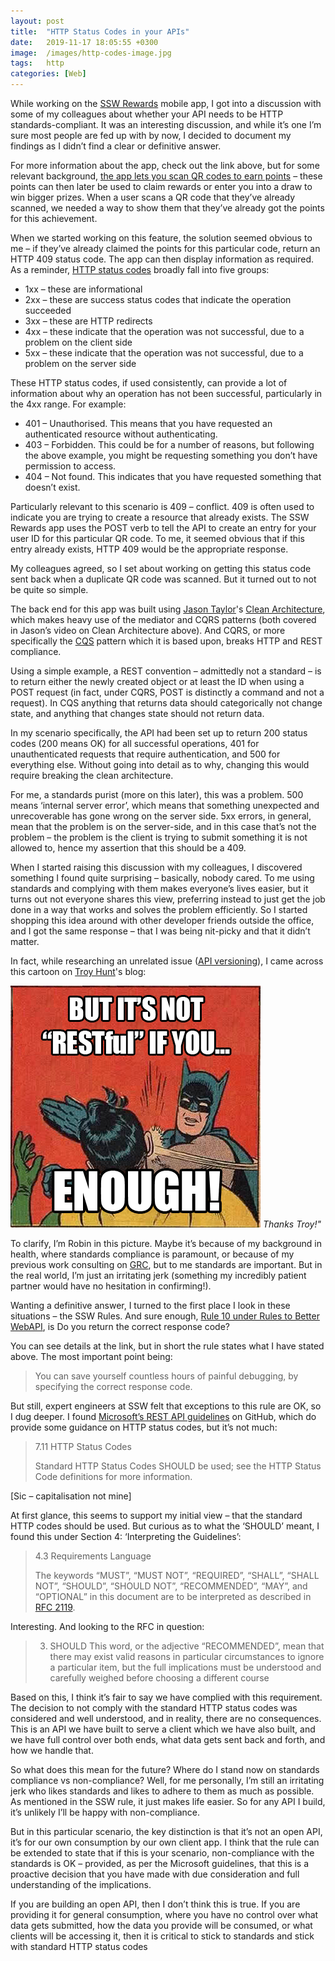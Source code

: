 ```yaml
---
layout: post
title:  "HTTP Status Codes in your APIs"
date:   2019-11-17 18:05:55 +0300
image:  /images/http-codes-image.jpg
tags:   http
categories: [Web]
---
```


While working on the [SSW Rewards](https://www.youtube.com/watch?v=ebd6P7cyFPI) mobile app, I got into a discussion with some of my colleagues about whether your API needs to be HTTP standards-compliant. It was an interesting discussion, and while it’s one I’m sure most people are fed up with by now, I decided to document my findings as I didn’t find a clear or definitive answer.

For more information about the app, check out the link above, but for some relevant background, [the app lets you scan QR codes to earn points](https://www.youtube.com/watch?v=84pu24SKrCY) – these points can then later be used to claim rewards or enter you into a draw to win bigger prizes. When a user scans a QR code that they’ve already scanned, we needed a way to show them that they’ve already got the points for this achievement.

When we started working on this feature, the solution seemed obvious to me – if they’ve already claimed the points for this particular code, return an HTTP 409 status code. The app can then display information as required. As a reminder, [HTTP status codes](https://www.w3.org/Protocols/rfc2616/rfc2616-sec10.html) broadly fall into five groups:

* 1xx – these are informational
* 2xx – these are success status codes that indicate the operation succeeded
* 3xx – these are HTTP redirects
* 4xx – these indicate that the operation was not successful, due to a problem on the client side
* 5xx – these indicate that the operation was not successful, due to a problem on the server side

These HTTP status codes, if used consistently, can provide a lot of information about why an operation has not been successful, particularly in the 4xx range. For example:

* 401 – Unauthorised. This means that you have requested an authenticated resource without authenticating.
* 403 – Forbidden. This could be for a number of reasons, but following the above example, you might be requesting something you don’t have permission to access.
* 404 – Not found. This indicates that you have requested something that doesn’t exist.

Particularly relevant to this scenario is 409 – conflict. 409 is often used to indicate you are trying to create a resource that already exists. The SSW Rewards app uses the POST verb to tell the API to create an entry for your user ID for this particular QR code. To me, it seemed obvious that if this entry already exists, HTTP 409 would be the appropriate response.

My colleagues agreed, so I set about working on getting this status code sent back when a duplicate QR code was scanned. But it turned out to not be quite so simple.

The back end for this app was built using [Jason Taylor](https://twitter.com/jasontaylordev?lang=en)'s [Clean Architecture](https://www.youtube.com/watch?v=RQve_bD8X_M), which makes heavy use of the mediator and CQRS patterns (both covered in Jason’s video on Clean Architecture above). And CQRS, or more specifically the [CQS](https://martinfowler.com/bliki/CommandQuerySeparation.html) pattern which it is based upon, breaks HTTP and REST compliance.

Using a simple example, a REST convention – admittedly not a standard – is to return either the newly created object or at least the ID when using a POST request (in fact, under CQRS, POST is distinctly a command and not a request). In CQS anything that returns data should categorically not change state, and anything that changes state should not return data.

In my scenario specifically, the API had been set up to return 200 status codes (200 means OK) for all successful operations, 401 for unauthenticated requests that require authentication, and 500 for everything else. Without going into detail as to why, changing this would require breaking the clean architecture.

For me, a standards purist (more on this later), this was a problem. 500 means ‘internal server error’, which means that something unexpected and unrecoverable has gone wrong on the server side. 5xx errors, in general, mean that the problem is on the server-side, and in this case that’s not the problem – the problem is the client is trying to submit something it is not allowed to, hence my assertion that this should be a 409.

When I started raising this discussion with my colleagues, I discovered something I found quite surprising – basically, nobody cared. To me using standards and complying with them makes everyone’s lives easier, but it turns out not everyone shares this view, preferring instead to just get the job done in a way that works and solves the problem efficiently. So I started shopping this idea around with other developer friends outside the office, and I got the same response – that I was being nit-picky and that it didn’t matter.

In fact, while researching an unrelated issue ([API versioning](https://www.troyhunt.com/your-api-versioning-is-wrong-which-is/)), I came across this cartoon on [Troy Hunt](https://www.troyhunt.com/)'s blog:

![](/images/robin-rest.png)
*Thanks Troy!"*

To clarify, I’m Robin in this picture. Maybe it’s because of my background in health, where standards compliance is paramount, or because of my previous work consulting on [GRC](https://en.wikipedia.org/wiki/Governance,_risk_management,_and_compliance), but to me standards are important. But in the real world, I’m just an irritating jerk (something my incredibly patient partner would have no hesitation in confirming!).

Wanting a definitive answer, I turned to the first place I look in these situations – the SSW Rules. And sure enough, [Rule 10 under Rules to Better WebAPI](https://rules.ssw.com.au/do-you-return-the-correct-response-code), is Do you return the correct response code?

You can see details at the link, but in short the rule states what I have stated above. The most important point being:

> You can save yourself countless hours of painful debugging, by specifying the correct response code.

But still, expert engineers at SSW felt that exceptions to this rule are OK, so I dug deeper. I found [Microsoft’s REST API guidelines](https://github.com/microsoft/api-guidelines/blob/vNext/Guidelines.md) on GitHub, which do provide some guidance on HTTP status codes, but it’s not much:

> 7.11 HTTP Status Codes
> 
> Standard HTTP Status Codes SHOULD be used; see the HTTP Status Code definitions for more information.

[Sic – capitalisation not mine]

At first glance, this seems to support my initial view – that the standard HTTP codes should be used. But curious as to what the ‘SHOULD’ meant, I found this under Section 4: ‘Interpreting the Guidelines’:

> 4.3 Requirements Language
> 
> The keywords “MUST”, “MUST NOT”, “REQUIRED”, “SHALL”, “SHALL NOT”, “SHOULD”, “SHOULD NOT”, “RECOMMENDED”, “MAY”, and “OPTIONAL” in this document are to be interpreted as described in [RFC 2119](https://www.ietf.org/rfc/rfc2119.txt).

Interesting. And looking to the RFC in question:

> 3. SHOULD This word, or the adjective “RECOMMENDED”, mean that there may exist valid reasons in particular circumstances to ignore a particular item, but the full implications must be understood and carefully weighed before choosing a different course

Based on this, I think it’s fair to say we have complied with this requirement. The decision to not comply with the standard HTTP status codes was considered and well understood, and in reality, there are no consequences. This is an API we have built to serve a client which we have also built, and we have full control over both ends, what data gets sent back and forth, and how we handle that.

So what does this mean for the future? Where do I stand now on standards compliance vs non-compliance? Well, for me personally, I’m still an irritating jerk who likes standards and likes to adhere to them as much as possible. As mentioned in the SSW rule, it just makes life easier. So for any API I build, it’s unlikely I’ll be happy with non-compliance.

But in this particular scenario, the key distinction is that it’s not an open API, it’s for our own consumption by our own client app. I think that the rule can be extended to state that if this is your scenario, non-compliance with the standards is OK – provided, as per the Microsoft guidelines, that this is a proactive decision that you have made with due consideration and full understanding of the implications.

If you are building an open API, then I don’t think this is true. If you are providing it for general consumption, where you have no control over what data gets submitted, how the data you provide will be consumed, or what clients will be accessing it, then it is critical to stick to standards and stick with standard HTTP status codes
